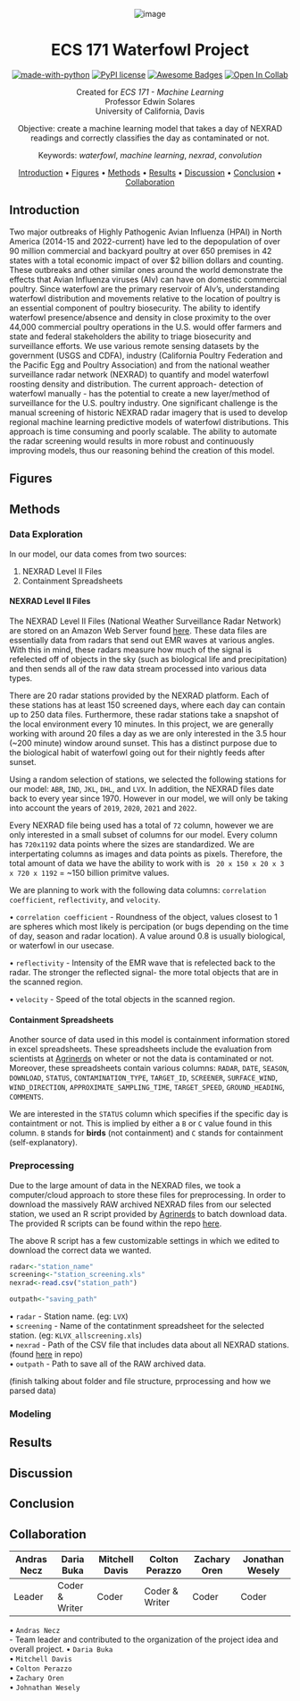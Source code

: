 <div align="center">

![image](https://i.ibb.co/PFLxfVj/image-1.png)

# ECS 171 Waterfowl Project
[![made-with-python](https://img.shields.io/badge/Made%20with-Python-1f425f.svg)](https://www.python.org/)
[![PyPI license](https://img.shields.io/pypi/l/ansicolortags.svg)](https://pypi.python.org/pypi/ansicolortags/)
[![Awesome Badges](https://img.shields.io/badge/badges-awesome-green.svg)](https://github.com/Naereen/badges)
[![Open In Collab](https://colab.research.google.com/assets/colab-badge.svg)](https://colab.research.google.com/drive/16n72hFmsJis-llT24E0w4_E6ShFTNLNy?usp=sharing)

Created for *ECS 171 - Machine Learning* <br />
Professor Edwin Solares <br />
University of California, Davis

Objective: create a machine learning model that takes a day of NEXRAD readings and correctly classifies the day as contaminated or not.

Keywords: *waterfowl*, *machine learning*, *nexrad*, *convolution*

[Introduction](#introduction) •
[Figures](#figures) •
[Methods](#methods) •
[Results](#results) •
[Discussion](#discussion) •
[Conclusion](#conclusion) •
[Collaboration](#collaboration)

</div>

## Introduction
Two major outbreaks of Highly Pathogenic Avian Influenza (HPAI) in North America (2014-15 and 2022-current) have led to the depopulation of over 90 million commercial and backyard poultry at over 650 premises in 42 states with a total economic impact of over $2 billion dollars and counting. These outbreaks and other similar ones around the world demonstrate the effects that Avian Influenza viruses (AIv) can have on domestic commercial poultry. Since waterfowl are the primary reservoir of AIv’s, understanding waterfowl distribution and movements relative to the location of poultry is an essential component of poultry biosecurity. The ability to identify waterfowl presence/absence and density in close proximity to the over 44,000 commercial poultry operations in the U.S. would offer farmers and state and federal stakeholders the ability to triage biosecurity and surveillance efforts. We use various remote sensing datasets by the government (USGS and CDFA), industry (California Poultry Federation and the Pacific Egg and Poultry Association) and from the national weather surveillance radar network (NEXRAD) to quantify and model waterfowl roosting density and distribution. The current approach- detection of waterfowl manually - has the potential to create a new layer/method of surveillance for the U.S. poultry industry. One significant challenge is the manual screening of historic NEXRAD radar imagery that is used to develop regional machine learning predictive models of waterfowl distributions. This approach is time consuming and poorly scalable. The ability to automate the radar screening would results in more robust and continuously improving models, thus our reasoning behind the creation of this model.

## Figures

## Methods

### Data Exploration

In our model, our data comes from two sources:
1. NEXRAD Level II Files
2. Containment Spreadsheets

#### NEXRAD Level II Files
The NEXRAD Level II Files (National Weather Surveillance Radar Network) are stored on an Amazon Web Server found [here](https://s3.amazonaws.com/noaa-nexrad-level2/index.html). These data files are essentially data from radars that send out EMR waves at various angles. With this in mind, these radars measure how much of the signal is refelected off of objects in the sky (such as biological life and precipitation) and then sends all of the raw data stream processed into various data types. 

There are 20 radar stations provided by the NEXRAD platform. Each of these stations has at least 150 screened days, where each day can contain up to 250 data files. Furthermore, these radar stations take a snapshot of the local environment every 10 minutes. In this project, we are generally working with around 20 files a day as we are only interested in the 3.5 hour (~200 minute) window around sunset. This has a distinct purpose due to the biological habit of waterfowl going out for their nightly feeds after sunset.

Using a random selection of stations, we selected the following stations for our model: ```ABR```, ```IND```, ```JKL```, ```DHL```, and ```LVX```. In addition, the NEXRAD files date back to every year since 1970. However in our model, we will only be taking into account the years of ```2019```, ```2020```, ```2021``` and ```2022```.

Every NEXRAD file being used has a total of ```72``` column, however we are only interested in a small subset of columns for our model. Every column has ```720x1192``` data points where the sizes are standardized. We are interpertating columns as images and data points as pixels. Therefore, the total amount of data we have the ability to work with is ``` 20 x 150 x 20 x 3 x 720 x 1192``` = ~150 billion primitve values. 

We are planning to work with the following data columns: ```correlation coefficient```, ```reflectivity```, and ```velocity```.

• ```correlation coefficient``` - Roundness of the object, values closest to 1 are spheres which most likely is percipation (or bugs depending on the time of day, season and radar location). A value around 0.8 is usually biological, or waterfowl in our usecase.

• ```reflectivity``` - Intensity of the EMR wave that is refelected back to the radar. The stronger the reflected signal- the more total objects that are in the scanned region.

• ```velocity``` - Speed of the total objects in the scanned region.

#### Containment Spreadsheets
Another source of data used in this model is containment information stored in excel spreadsheets. These spreadsheets include the evaluation from scientists at [Agrinerds](https://www.agrinerds.com/) on wheter or not the data is contaminated or not. Moreover, these spreadsheets contain various columns: ```RADAR```, ```DATE```, ```SEASON```, ```DOWNLOAD```, ```STATUS```, ```CONTAMINATION_TYPE```, ```TARGET_ID```, ```SCREENER```, ```SURFACE_WIND```, ```WIND_DIRECTION```, ```APPROXIMATE_SAMPLING_TIME```, ```TARGET_SPEED```, ```GROUND_HEADING```, ```COMMENTS```.

We are interested in the ```STATUS``` column which specifies if the specific day is containtment or not. This is implied by either a ```B``` or ```C``` value found in this column. ```B``` stands for **birds** (not containment) and ```C``` stands for containment (self-explanatory).

### Preprocessing
Due to the large amount of data in the NEXRAD files, we took a computer/cloud approach to store these files for preprocessing. In order to download the massively RAW archived NEXRAD files from our selected station, we used an R script provided by [Agrinerds](https://www.agrinerds.com/) to batch download data. The provided R scripts can be found within the repo [here](downloadnexrad_folders_original.R).

The above R script has a few customizable settings in which we edited to download the correct data we wanted.
```R
radar<-"station_name"
screening<-"station_screening.xls"
nexrad<-read.csv("station_path") 

outpath<-"saving_path" 
```

• ```radar``` - Station name. (eg: ```LVX```) <br />
• ```screening``` - Name of the contatinment spreadsheet for the selected station. (eg: ```KLVX_allscreening.xls```) <br />
• ```nexrad``` - Path of the CSV file that includes data about all NEXRAD stations. (found [here](nexrad_site_list_with_utm.csv) in repo) <br />
• ```outpath``` - Path to save all of the RAW archived data. 

(finish talking about folder and file structure, prprocessing and how we parsed data)

### Modeling

## Results

## Discussion

## Conclusion

## Collaboration

<div align="center">

| Andras Necz | Daria Buka | Mitchell Davis | Colton Perazzo | Zachary Oren | Jonathan Wesely |
| ------------- | ------------- | ------------- | ------------- | ------------- | ------------- |
| Leader | Coder & Writer | Coder | Coder & Writer | Coder | Coder |

</div>

• ```Andras Necz``` <br />
    - Team leader and contributed to the organization of the project idea and overall project.
• ```Daria Buka``` <br />
• ```Mitchell Davis``` <br />
• ```Colton Perazzo``` <br />
• ```Zachary Oren``` <br />
• ```Johnathan Wesely``` <br />
